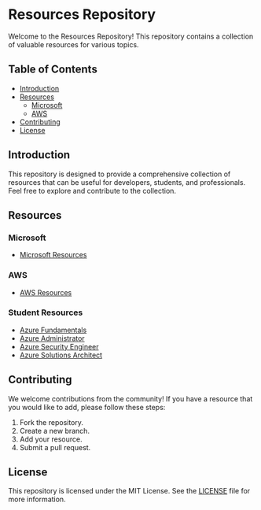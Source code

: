 # Resources Repository

Welcome to the Resources Repository! This repository contains a collection of valuable resources for various topics.

## Table of Contents

- [Introduction](#introduction)
- [Resources](#resources)
    - [Microsoft](#microsoft)
    - [AWS](#aws)
- [Contributing](#contributing)
- [License](#license)

## Introduction

This repository is designed to provide a comprehensive collection of resources that can be useful for developers, students, and professionals. Feel free to explore and contribute to the collection.

## Resources

### Microsoft

- [Microsoft Resources](Microsoft.md)

### AWS

- [AWS Resources](AWS.md)

### Student Resources

- [Azure Fundamentals](Student%20Resources/az900.md)
- [Azure Administrator](Student%20Resources/az104.md)
- [Azure Security Engineer](Student%20Resources/az500.md)
- [Azure Solutions Architect](Student%20Resources/az305.md)


## Contributing

We welcome contributions from the community! If you have a resource that you would like to add, please follow these steps:

1. Fork the repository.
2. Create a new branch.
3. Add your resource.
4. Submit a pull request.

## License

This repository is licensed under the MIT License. See the [LICENSE](license.md) file for more information.